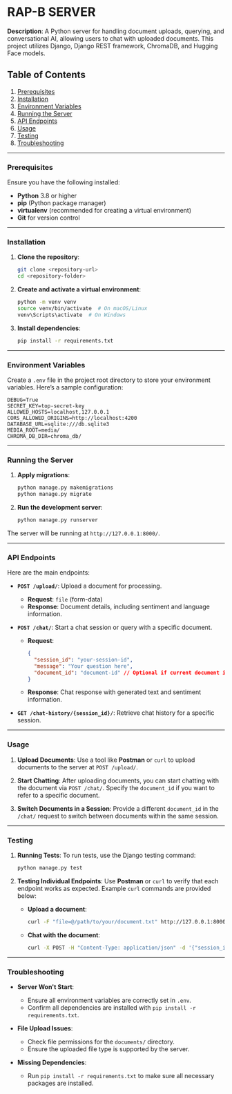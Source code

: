 # RAP-B SERVER

**Description**: A Python server for handling document uploads, querying, and conversational AI, allowing users to chat with uploaded documents. This project utilizes Django, Django REST framework, ChromaDB, and Hugging Face models.

## Table of Contents

1. [Prerequisites](#prerequisites)
2. [Installation](#installation)
3. [Environment Variables](#environment-variables)
4. [Running the Server](#running-the-server)
5. [API Endpoints](#api-endpoints)
6. [Usage](#usage)
7. [Testing](#testing)
8. [Troubleshooting](#troubleshooting)

---

### Prerequisites

Ensure you have the following installed:

- **Python** 3.8 or higher
- **pip** (Python package manager)
- **virtualenv** (recommended for creating a virtual environment)
- **Git** for version control

---

### Installation

1. **Clone the repository**:

   ```bash
   git clone <repository-url>
   cd <repository-folder>
   ```

2. **Create and activate a virtual environment**:

   ```bash
   python -m venv venv
   source venv/bin/activate  # On macOS/Linux
   venv\Scripts\activate  # On Windows
   ```

3. **Install dependencies**:
   ```bash
   pip install -r requirements.txt
   ```

---

### Environment Variables

Create a `.env` file in the project root directory to store your environment variables. Here’s a sample configuration:

```env
DEBUG=True
SECRET_KEY=top-secret-key
ALLOWED_HOSTS=localhost,127.0.0.1
CORS_ALLOWED_ORIGINS=http://localhost:4200
DATABASE_URL=sqlite:///db.sqlite3
MEDIA_ROOT=media/
CHROMA_DB_DIR=chroma_db/
```

---

### Running the Server

1. **Apply migrations**:

   ```bash
   python manage.py makemigrations
   python manage.py migrate
   ```

2. **Run the development server**:
   ```bash
   python manage.py runserver
   ```

The server will be running at `http://127.0.0.1:8000/`.

---

### API Endpoints

Here are the main endpoints:

- **`POST /upload/`**: Upload a document for processing.

  - **Request**: `file` (form-data)
  - **Response**: Document details, including sentiment and language information.

- **`POST /chat/`**: Start a chat session or query with a specific document.

  - **Request**:
    ```json
    {
      "session_id": "your-session-id",
      "message": "Your question here",
      "document_id": "document-id" // Optional if current document is set
    }
    ```
  - **Response**: Chat response with generated text and sentiment information.

- **`GET /chat-history/{session_id}/`**: Retrieve chat history for a specific session.

---

### Usage

1. **Upload Documents**:
   Use a tool like **Postman** or `curl` to upload documents to the server at `POST /upload/`.

2. **Start Chatting**:
   After uploading documents, you can start chatting with the document via `POST /chat/`. Specify the `document_id` if you want to refer to a specific document.

3. **Switch Documents in a Session**:
   Provide a different `document_id` in the `/chat/` request to switch between documents within the same session.

---

### Testing

1. **Running Tests**:
   To run tests, use the Django testing command:

   ```bash
   python manage.py test
   ```

2. **Testing Individual Endpoints**:
   Use **Postman** or `curl` to verify that each endpoint works as expected. Example `curl` commands are provided below:

   - **Upload a document**:

     ```bash
     curl -F "file=@/path/to/your/document.txt" http://127.0.0.1:8000/upload/
     ```

   - **Chat with the document**:
     ```bash
     curl -X POST -H "Content-Type: application/json" -d '{"session_id": "your-session-id", "message": "Summarize the document"}' http://127.0.0.1:8000/chat/
     ```

---

### Troubleshooting

- **Server Won't Start**:

  - Ensure all environment variables are correctly set in `.env`.
  - Confirm all dependencies are installed with `pip install -r requirements.txt`.

- **File Upload Issues**:

  - Check file permissions for the `documents/` directory.
  - Ensure the uploaded file type is supported by the server.

- **Missing Dependencies**:
  - Run `pip install -r requirements.txt` to make sure all necessary packages are installed.
